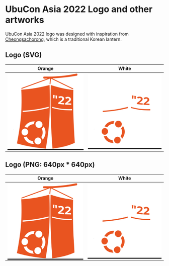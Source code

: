 # UbuCon Asia 2022 Logo and other artworks
UbuCon Asia 2022 logo was designed with inspiration from [Cheongsachorong](https://en.wikipedia.org/wiki/Cheongsachorong), which is a traditional Korean lantern.

## Logo (SVG)

| Orange | White |
|---|---|
|<div style="background-color:black;">![](./uca22logo_orange.svg)</div>|<div style="background-color:black;">![](./uca22logo_white.svg)</div>|

## Logo (PNG: 640px * 640px)
| Orange | White |
|---|---|
|<div style="background-color:black;">![](./uca22logo_orange.png)</div>|<div style="background-color:black;">![](./uca22logo_white.png)</div>|
